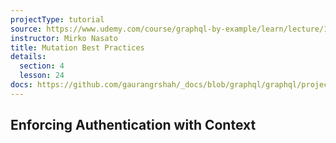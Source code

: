 ```yaml
---
projectType: tutorial
source: https://www.udemy.com/course/graphql-by-example/learn/lecture/16580146#overview
instructor: Mirko Nasato
title: Mutation Best Practices
details:
  section: 4
  lesson: 24
docs: https://github.com/gaurangrshah/_docs/blob/graphql/graphql/projects/udemy/graphql-job-board/setup.md
---
```




## Enforcing Authentication with Context

